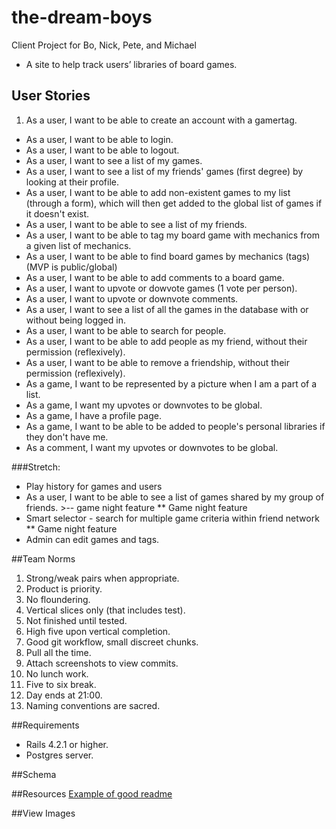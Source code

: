 # the-dream-boys
Client Project for Bo, Nick, Pete, and Michael
- A site to help track users’ libraries of board games.

## User Stories
1. As a user, I want to be able to create an account with a gamertag.
- As a user, I want to be able to login.
- As a user, I want to be able to logout.
- As a user, I want to see a list of my games.
- As a user, I want to see a list of my friends' games (first degree) by looking at their profile.
- As a user, I want to be able to add non-existent games to my list (through a form), which will then get added to the global list of games if it doesn't exist.
- As a user, I want to be able to see a list of my friends.
- As a user, I want to be able to tag my board game with mechanics from a given list of mechanics.
- As a user, I want to be able to find board games by mechanics (tags) (MVP is public/global)
- As a user, I want to be able to add comments to a board game.
- As a user, I want to upvote or dowvote games (1 vote per person).
- As a user, I want to upvote or downvote comments.
- As a user, I want to see a list of all the games in the database with or without being logged in.
- As a user, I want to be able to search for people.
- As a user, I want to be able to add people as my friend, without their permission (reflexively).
- As a user, I want to be able to remove a friendship, without their permission (reflexively).
- As a game, I want to be represented by a picture when I am a part of a list.
- As a game, I want my upvotes or downvotes to be global.
- As a game, I have a profile page.
- As a game, I want to be able to be added to people's personal libraries if they don't have me.
- As a comment, I want my upvotes or downvotes to be global.

###Stretch:
- Play history for games and users
- As a user, I want to be able to see a list of games shared by my group of friends. >-- game night feature ** Game night feature
- Smart selector - search for multiple game criteria within friend network ** Game night feature
- Admin can edit games and tags.

##Team Norms
1. Strong/weak pairs when appropriate.
2. Product is priority.
3. No floundering.
4. Vertical slices only (that includes test).
5. Not finished until tested.
6. High five upon vertical completion.
7. Good git workflow, small discreet chunks.
8. Pull all the time.
9. Attach screenshots to view commits.
10. No lunch work.
11. Five to six break.
12. Day ends at 21:00.
13. Naming conventions are sacred.

##Requirements
- Rails 4.2.1 or higher.
- Postgres server.

##Schema


##Resources
[Example of good readme](https://github.com/devdame/DBC-final-project)

##View Images
